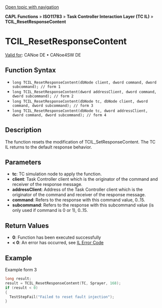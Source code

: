 [Open topic with navigation](../../../../../../CANoeDEFamily.htm#Topics/CAPLFunctions/ISO11783/ISOInteractionLayerTC/Functions/CAPLfunctionIso11783TCILResetResponseContent.md)

**CAPL Functions** » **ISO11783** » **Task Controller Interaction Layer (TC IL)** » **TCIL_ResetResponseContent**

# TCIL_ResetResponseContent

[Valid for](../../../../Shared/FeatureAvailability.md): CANoe DE • CANoe4SW DE

## Function Syntax

- `long TCIL_ResetResponseContent(dbNode client, dword command, dword subcommand); // form 1`
- `long TCIL_ResetResponseContent(dword addressClient, dword command, dword subcommand); // form 2`
- `long TCIL_ResetResponseContent(dbNode tc, dbNode client, dword command, dword subcommand); // form 3`
- `long TCIL_ResetResponseContent(dbNode tc, dword addressClient, dword command, dword subcommand); // form 4`

## Description

The function resets the modification of TCIL_SetResponseContent. The TC IL returns to the default response behavior.

## Parameters

- **tc**: TC simulation node to apply the function.
- **client**: Task Controller client which is the originator of the command and receiver of the response message.
- **addressClient**: Address of the Task Controller client which is the originator of the command and receiver of the response message.
- **command**: Refers to the response with this command value, 0..15.
- **subcommand**: Refers to the response with this subcommand value (is only used if command is 0 or 1), 0..15.

## Return Values

- **0**: Function has been executed successfully
- **< 0**: An error has occurred, see [IL Error Code](../../../CAPLfunctionsISOj1939ErrorCodes.md)

## Example

Example form 3

```c
long result;
result = TCIL_ResetResponseContent(TC, Sprayer, 168);
if (result < 0)
{
  TestStepFail("Failed to reset fault injection");
}
```
